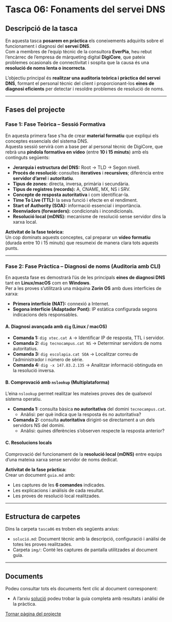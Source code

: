 # Tasca 06: Fonaments del servei DNS

## Descripció de la tasca

En aquesta tasca **posarem en pràctica** els coneixements adquirits sobre el funcionament i diagnosi del **servei DNS**.  
Com a membres de l’equip tècnic de la consultora **EverPia**, heu rebut l’encàrrec de l’empresa de màrqueting digital **DigiCore**, que pateix problemes ocasionals de connectivitat i sospita que la causa és una **resolució de noms lenta o incorrecta**.

L’objectiu principal és **realitzar una auditoria teòrica i pràctica del servei DNS**, formant el personal tècnic del client i proporcionant-los **eines de diagnosi eficients** per detectar i resoldre problemes de resolució de noms.

---

## Fases del projecte

### Fase 1: Fase Teòrica – Sessió Formativa

En aquesta primera fase s’ha de crear **material formatiu** que expliqui els conceptes essencials del sistema DNS.  
Aquesta sessió servirà com a base per al personal tècnic de DigiCore, que rebrà una **píndola formativa en vídeo** (entre **10 i 15 minuts**) amb els continguts següents:

- **Jerarquia i estructura del DNS:** Root → TLD → Segon nivell.  
- **Procés de resolució:** consultes **iteratives** i **recursives**; diferència entre **servidor d’arrel** i **autoritatiu**.  
- **Tipus de zones:** directa, inversa, primària i secundària.  
- **Tipus de registres (records):** A, CNAME, MX, NS i SRV.  
- **Concepte de resposta autoritativa** i com identificar-la.  
- **Time To Live (TTL):** la seva funció i efecte en el rendiment.  
- **Start of Authority (SOA):** informació essencial i importància.  
- **Reenviadors (forwarders):** condicionals i incondicionals.  
- **Resolució local (mDNS):** mecanisme de resolució sense servidor dins la xarxa local.

**Activitat de la fase teòrica:**  
Un cop dominats aquests conceptes, cal preparar un **vídeo formatiu** (durada entre 10 i 15 minuts) que resumeixi de manera clara tots aquests punts.

---

### Fase 2: Fase Pràctica – Diagnosi de noms (Auditoria amb CLI)

En aquesta fase es demostrarà l’ús de les principals **eines de diagnosi DNS** tant en **Linux/macOS** com en **Windows**.  
Per a les proves s’utilitzarà una màquina **Zorin OS** amb dues interfícies de xarxa:

- **Primera interfície (NAT):** connexió a Internet.  
- **Segona interfície (Adaptador Pont):** IP estàtica configurada segons indicacions dels responsables.

#### A. Diagnosi avançada amb `dig` (Linux / macOS)

- **Comanda 1:** `dig xtec.cat A` → Identificar IP de resposta, TTL i servidor.  
- **Comanda 2:** `dig tecnocampus.cat NS` → Determinar servidors de noms autoritatius.  
- **Comanda 3:** `dig escolapia.cat SOA` → Localitzar correu de l’administrador i número de sèrie.  
- **Comanda 4:** `dig -x 147.83.2.135` → Analitzar informació obtinguda en la resolució inversa.

#### B. Comprovació amb `nslookup` (Multiplataforma)

L’eina `nslookup` permet realitzar les mateixes proves des de qualsevol sistema operatiu.

- **Comanda 1:** consulta bàsica **no autoritativa** del domini `tecnocampus.cat`.  
  - Anàlisi: per què indica que la resposta és no autoritativa?  
- **Comanda 2:** consulta **autoritativa** dirigint-se directament a un dels servidors NS del domini.  
  - Anàlisi: quines diferències s’observen respecte la resposta anterior?

#### C. Resolucions locals

Comprovació del funcionament de la **resolució local (mDNS)** entre equips d’una mateixa xarxa sense servidor de noms dedicat.

**Activitat de la fase pràctica:**  
Crear un document `guia.md` amb:
- Les captures de les **6 comandes** indicades.  
- Les explicacions i anàlisis de cada resultat.  
- Les proves de resolució local realitzades.

---

## Estructura de carpetes

Dins la carpeta `tasca06` es troben els següents arxius:

- `solució.md`: Document tècnic amb la descripció, configuració i anàlisi de totes les proves realitzades.  
- Carpeta `img/`: Conté les captures de pantalla utilitzades al document guia.

---

## Documents

Podeu consultar tots els documents fent clic al document corresponent:  
- A l’arxiu [solució](solució.md) podeu trobar la guia completa amb resultats i anàlisi de la pràctica.

[Tornar pàgina del projecte](../README.md)

